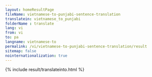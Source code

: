 ```yaml
---
layout: homeResultPage
fileName: vietnamese-to-punjabi-sentence-translation
translatein: vietnamese_to_punjabi
folderName : translate
lang: vi
from: vi
to: pa
langname: vietnamese-to
permalink: /vi/vietnamese-to-punjabi-sentence-translation/result
sitemap: false
nointernationalization: true
---
```

{% include result/translateinto.html %}

<script src="/js/result/translation.js" data-foldername="{{page.folderName}}" data-lang="{{page.lang}}"></script>
